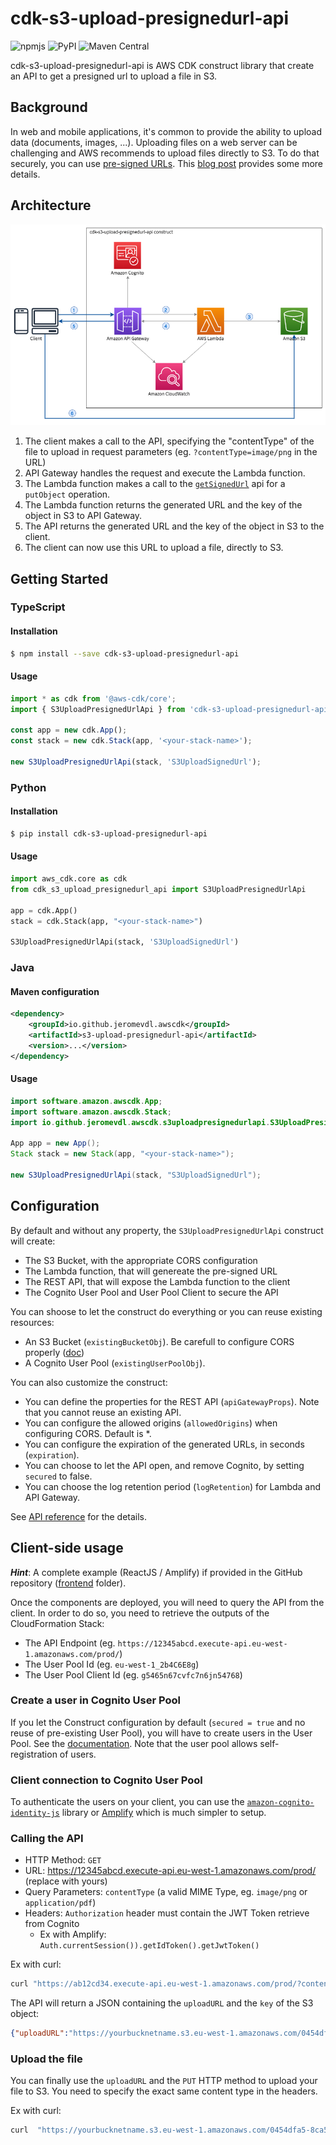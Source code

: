 # cdk-s3-upload-presignedurl-api

![npmjs](https://img.shields.io/npm/v/cdk-s3-upload-presignedurl-api?color=red) ![PyPI](https://img.shields.io/pypi/v/cdk-s3-upload-presignedurl-api?color=yellow) ![Maven Central](https://img.shields.io/maven-central/v/io.github.jeromevdl.awscdk/s3-upload-presignedurl-api?color=blue)

cdk-s3-upload-presignedurl-api is AWS CDK construct library that create an API to get a presigned url to upload a file in S3.

## Background

In web and mobile applications, it's common to provide the ability to upload data (documents, images, ...). Uploading files on a web server can be challenging and AWS recommends to upload files directly to S3. To do that securely, you can use [pre-signed URLs](https://docs.aws.amazon.com/AmazonS3/latest/userguide/PresignedUrlUploadObject.html). This [blog post](https://aws.amazon.com/blogs/compute/uploading-to-amazon-s3-directly-from-a-web-or-mobile-application/) provides some more details.

## Architecture

![Architecture](images/architecture.png)

1. The client makes a call to the API, specifying the "contentType" of the file to upload in request parameters (eg. `?contentType=image/png` in the URL)
2. API Gateway handles the request and execute the Lambda function.
3. The Lambda function makes a call to the [`getSignedUrl`](https://docs.aws.amazon.com/AWSJavaScriptSDK/latest/AWS/S3.html) api for a `putObject` operation.
4. The Lambda function returns the generated URL and the key of the object in S3 to API Gateway.
5. The API returns the generated URL and the key of the object in S3 to the client.
6. The client can now use this URL to upload a file, directly to S3.


## Getting Started

### TypeScript

#### Installation

```sh
$ npm install --save cdk-s3-upload-presignedurl-api
```

#### Usage

```ts
import * as cdk from '@aws-cdk/core';
import { S3UploadPresignedUrlApi } from 'cdk-s3-upload-presignedurl-api';

const app = new cdk.App();
const stack = new cdk.Stack(app, '<your-stack-name>');

new S3UploadPresignedUrlApi(stack, 'S3UploadSignedUrl');
```

### Python

#### Installation

```sh
$ pip install cdk-s3-upload-presignedurl-api
```

#### Usage

```py
import aws_cdk.core as cdk
from cdk_s3_upload_presignedurl_api import S3UploadPresignedUrlApi

app = cdk.App()
stack = cdk.Stack(app, "<your-stack-name>")

S3UploadPresignedUrlApi(stack, 'S3UploadSignedUrl')
```

### Java

#### Maven configuration

```xml
<dependency>
    <groupId>io.github.jeromevdl.awscdk</groupId>
    <artifactId>s3-upload-presignedurl-api</artifactId>
    <version>...</version>
</dependency>
```

#### Usage

```java
import software.amazon.awscdk.App;
import software.amazon.awscdk.Stack;
import io.github.jeromevdl.awscdk.s3uploadpresignedurlapi.S3UploadPresignedUrlApi;

App app = new App();
Stack stack = new Stack(app, "<your-stack-name>");

new S3UploadPresignedUrlApi(stack, "S3UploadSignedUrl");
```

## Configuration

By default and without any property, the `S3UploadPresignedUrlApi` construct will create:
- The S3 Bucket, with the appropriate CORS configuration
- The Lambda function, that will genereate the pre-signed URL
- The REST API, that will expose the Lambda function to the client
- The Cognito User Pool and User Pool Client to secure the API

You can shoose to let the construct do everything or you can reuse existing resources:
- An S3 Bucket (`existingBucketObj`). Be carefull to configure CORS properly ([doc](https://docs.aws.amazon.com/AmazonS3/latest/userguide/cors.html))
- A Cognito User Pool (`existingUserPoolObj`).

You can also customize the construct:
- You can define the properties for the REST API (`apiGatewayProps`). Note that you cannot reuse an existing API.
- You can configure the allowed origins (`allowedOrigins`) when configuring CORS. Default is *.
- You can configure the expiration of the generated URLs, in seconds (`expiration`).
- You can choose to let the API open, and remove Cognito, by setting `secured` to false.
- You can choose the log retention period (`logRetention`) for Lambda and API Gateway.

See [API reference](https://github.com/jeromevdl/cdk-s3-upload-presignedurl-api/blob/main/API.md#is3uploadsignedurlapiprops-) for the details.

## Client-side usage

**_Hint_**: A complete example (ReactJS / Amplify) if provided in the GitHub repository ([frontend](https://github.com/jeromevdl/cdk-s3-upload-presignedurl-api/tree/main/frontend) folder).

Once the components are deployed, you will need to query the API from the client. In order to do so, you need to retrieve the outputs of the CloudFormation Stack:
- The API Endpoint (eg. `https://12345abcd.execute-api.eu-west-1.amazonaws.com/prod/`)
- The User Pool Id (eg. `eu-west-1_2b4C6E8g`)
- The User Pool Client Id (eg. `g5465n67cvfc7n6jn54768`)

### Create a user in Cognito User Pool
If you let the Construct configuration by default (`secured = true` and no reuse of pre-existing User Pool), you will have to create users in the User Pool. See the [documentation](https://docs.aws.amazon.com/cognito/latest/developerguide/how-to-create-user-accounts.html). Note that the user pool allows self-registration of users.

### Client connection to Cognito User Pool
To authenticate the users on your client, you can use the [`amazon-cognito-identity-js`](https://www.npmjs.com/package/amazon-cognito-identity-js) library or [Amplify](https://docs.amplify.aws/lib/auth/getting-started/q/platform/js/) which is much simpler to setup.

### Calling the API
- HTTP Method: `GET`
- URL: https://12345abcd.execute-api.eu-west-1.amazonaws.com/prod/ (replace with yours)
- Query Parameters: `contentType` (a valid MIME Type, eg. `image/png` or `application/pdf`)
- Headers: `Authorization` header must contain the JWT Token retrieve from Cognito
    - Ex with Amplify: `Auth.currentSession()).getIdToken().getJwtToken()`

Ex with curl:
```bash
curl "https://ab12cd34.execute-api.eu-west-1.amazonaws.com/prod/?contentType=image/png" -H "Authorization: eyJraW...AZjp4gQA"
```

The API will return a JSON containing the `uploadURL` and the `key` of the S3 object:
```json
{"uploadURL":"https://yourbucknetname.s3.eu-west-1.amazonaws.com/0454dfa5-8ca5-448a-ae30-9b734313362a.png?X-Amz-Algorithm=AWS4-HMAC-SHA256&X-Amz-Content-Sha256=UNSIGNED-PAYLOAD&X-Amz-Credential=SADJKLJKJDF3%24NFDSFDFeu-west-1%2Fs3%2Faws4_request&X-Amz-Date=20221218T095711Z&X-Amz-Expires=300&X-Amz-Security-Token=1234cdef&X-Amz-Signature=13579abcde&X-Amz-SignedHeaders=host&x-id=PutObject","key":"0454dfa5-8ca5-448a-ae30-9b734313362a.png"}
```

### Upload the file
You can finally use the `uploadURL` and the `PUT` HTTP method to upload your file to S3. You need to specify the exact same content type in the headers.

Ex with curl:
```bash
curl  "https://yourbucknetname.s3.eu-west-1.amazonaws.com/0454dfa5-8ca5-448a-ae30-9b734313362a.png?X-Amz-Algorithm=AWS4-HMAC-SHA256&X-Amz-Content-Sha256=UNSIGNED-PAYLOAD&X-Amz-Credential=SADJKLJKJDF3%24NFDSFDFeu-west-1%2Fs3%2Faws4_request&X-Amz-Date=20221218T095711Z&X-Amz-Expires=300&X-Amz-Security-Token=1234cdef&X-Amz-Signature=13579abcde&X-Amz-SignedHeaders=host&x-id=PutObject" --upload-file "path/to/my/file.png" -H "Content-Type: image/png"
```
